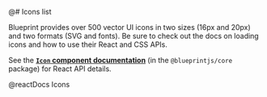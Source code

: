 @# Icons list

Blueprint provides over 500 vector UI icons in two sizes (16px and 20px) and two formats (SVG and fonts).
Be sure to check out the docs on loading icons and how to use their React and CSS APIs.

<div class="@ns-callout @ns-intent-primary @ns-icon-info-sign">

See the [**`Icon` component documentation**](#core/components/icon) (in the `@blueprintjs/core` package) for React API details.
</div>

@reactDocs Icons
